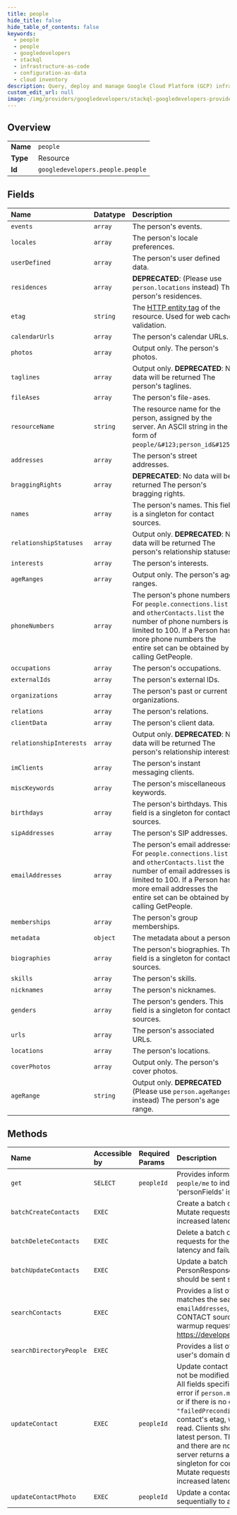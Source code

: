 ```yaml
---
title: people
hide_title: false
hide_table_of_contents: false
keywords:
  - people
  - people
  - googledevelopers    
  - stackql
  - infrastructure-as-code
  - configuration-as-data
  - cloud inventory
description: Query, deploy and manage Google Cloud Platform (GCP) infrastructure and resources using SQL
custom_edit_url: null
image: /img/providers/googledevelopers/stackql-googledevelopers-provider-featured-image.png
---
```

  
    

## Overview
<table><tbody>
<tr><td><b>Name</b></td><td><code>people</code></td></tr>
<tr><td><b>Type</b></td><td>Resource</td></tr>
<tr><td><b>Id</b></td><td><code>googledevelopers.people.people</code></td></tr>
</tbody></table>

## Fields
| Name | Datatype | Description |
|:-----|:---------|:------------|
| `events` | `array` | The person's events. |
| `locales` | `array` | The person's locale preferences. |
| `userDefined` | `array` | The person's user defined data. |
| `residences` | `array` | **DEPRECATED**: (Please use `person.locations` instead) The person's residences. |
| `etag` | `string` | The [HTTP entity tag](https://en.wikipedia.org/wiki/HTTP_ETag) of the resource. Used for web cache validation. |
| `calendarUrls` | `array` | The person's calendar URLs. |
| `photos` | `array` | Output only. The person's photos. |
| `taglines` | `array` | Output only. **DEPRECATED**: No data will be returned The person's taglines. |
| `fileAses` | `array` | The person's file-ases. |
| `resourceName` | `string` | The resource name for the person, assigned by the server. An ASCII string in the form of `people/&#123;person_id&#125;`. |
| `addresses` | `array` | The person's street addresses. |
| `braggingRights` | `array` | **DEPRECATED**: No data will be returned The person's bragging rights. |
| `names` | `array` | The person's names. This field is a singleton for contact sources. |
| `relationshipStatuses` | `array` | Output only. **DEPRECATED**: No data will be returned The person's relationship statuses. |
| `interests` | `array` | The person's interests. |
| `ageRanges` | `array` | Output only. The person's age ranges. |
| `phoneNumbers` | `array` | The person's phone numbers. For `people.connections.list` and `otherContacts.list` the number of phone numbers is limited to 100. If a Person has more phone numbers the entire set can be obtained by calling GetPeople. |
| `occupations` | `array` | The person's occupations. |
| `externalIds` | `array` | The person's external IDs. |
| `organizations` | `array` | The person's past or current organizations. |
| `relations` | `array` | The person's relations. |
| `clientData` | `array` | The person's client data. |
| `relationshipInterests` | `array` | Output only. **DEPRECATED**: No data will be returned The person's relationship interests. |
| `imClients` | `array` | The person's instant messaging clients. |
| `miscKeywords` | `array` | The person's miscellaneous keywords. |
| `birthdays` | `array` | The person's birthdays. This field is a singleton for contact sources. |
| `sipAddresses` | `array` | The person's SIP addresses. |
| `emailAddresses` | `array` | The person's email addresses. For `people.connections.list` and `otherContacts.list` the number of email addresses is limited to 100. If a Person has more email addresses the entire set can be obtained by calling GetPeople. |
| `memberships` | `array` | The person's group memberships. |
| `metadata` | `object` | The metadata about a person. |
| `biographies` | `array` | The person's biographies. This field is a singleton for contact sources. |
| `skills` | `array` | The person's skills. |
| `nicknames` | `array` | The person's nicknames. |
| `genders` | `array` | The person's genders. This field is a singleton for contact sources. |
| `urls` | `array` | The person's associated URLs. |
| `locations` | `array` | The person's locations. |
| `coverPhotos` | `array` | Output only. The person's cover photos. |
| `ageRange` | `string` | Output only. **DEPRECATED** (Please use `person.ageRanges` instead) The person's age range. |
## Methods
| Name | Accessible by | Required Params | Description |
|:-----|:--------------|:----------------|:------------|
| `get` | `SELECT` | `peopleId` | Provides information about a person by specifying a resource name. Use `people/me` to indicate the authenticated user. The request returns a 400 error if 'personFields' is not specified. |
| `batchCreateContacts` | `EXEC` |  | Create a batch of new contacts and return the PersonResponses for the newly Mutate requests for the same user should be sent sequentially to avoid increased latency and failures. |
| `batchDeleteContacts` | `EXEC` |  | Delete a batch of contacts. Any non-contact data will not be deleted. Mutate requests for the same user should be sent sequentially to avoid increased latency and failures. |
| `batchUpdateContacts` | `EXEC` |  | Update a batch of contacts and return a map of resource names to PersonResponses for the updated contacts. Mutate requests for the same user should be sent sequentially to avoid increased latency and failures. |
| `searchContacts` | `EXEC` |  | Provides a list of contacts in the authenticated user's grouped contacts that matches the search query. The query matches on a contact's `names`, `nickNames`, `emailAddresses`, `phoneNumbers`, and `organizations` fields that are from the CONTACT source. **IMPORTANT**: Before searching, clients should send a warmup request with an empty query to update the cache. See https://developers.google.com/people/v1/contacts#search_the_users_contacts |
| `searchDirectoryPeople` | `EXEC` |  | Provides a list of domain profiles and domain contacts in the authenticated user's domain directory that match the search query. |
| `updateContact` | `EXEC` | `peopleId` | Update contact data for an existing contact person. Any non-contact data will not be modified. Any non-contact data in the person to update will be ignored. All fields specified in the `update_mask` will be replaced. The server returns a 400 error if `person.metadata.sources` is not specified for the contact to be updated or if there is no contact source. The server returns a 400 error with reason `"failedPrecondition"` if `person.metadata.sources.etag` is different than the contact's etag, which indicates the contact has changed since its data was read. Clients should get the latest person and merge their updates into the latest person. The server returns a 400 error if `memberships` are being updated and there are no contact group memberships specified on the person. The server returns a 400 error if more than one field is specified on a field that is a singleton for contact sources: * biographies * birthdays * genders * names Mutate requests for the same user should be sent sequentially to avoid increased latency and failures. |
| `updateContactPhoto` | `EXEC` | `peopleId` | Update a contact's photo. Mutate requests for the same user should be sent sequentially to avoid increased latency and failures. |

